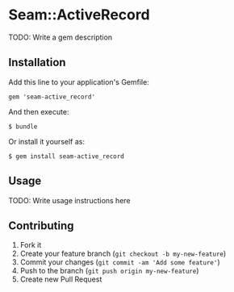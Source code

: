 # Seam::ActiveRecord

TODO: Write a gem description

## Installation

Add this line to your application's Gemfile:

    gem 'seam-active_record'

And then execute:

    $ bundle

Or install it yourself as:

    $ gem install seam-active_record

## Usage

TODO: Write usage instructions here

## Contributing

1. Fork it
2. Create your feature branch (`git checkout -b my-new-feature`)
3. Commit your changes (`git commit -am 'Add some feature'`)
4. Push to the branch (`git push origin my-new-feature`)
5. Create new Pull Request
